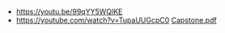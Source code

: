 - https://youtu.be/99qYY5WQlKE
- https://youtube.com/watch?v=TupaUUGcpC0
[Capstone.pdf](https://github.com/user-attachments/files/15848484/Capstone.pdf)
